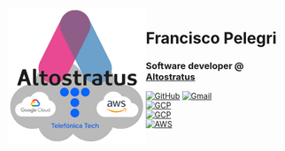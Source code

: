 <a href="https://www.altostratus.es" target="_blank" rel="noopener noreferrer">
  <img align="left" src="fpelegri_altostratus_gcp_aws_firma_github.png" width=250 />
</a>

<h1>Francisco Pelegri</h1>
<h3>Software developer @ <a href="https://www.altostratus.es" target="_blank" rel="noopener noreferrer">Altostratus</a></h3>

[![GitHub](https://img.shields.io/badge/-Github-000?style=flat&logo=Github&logoColor=white)](https://github.com/fpelegri-altostratus)
[![Gmail](https://img.shields.io/badge/-Gmail-c14438?style=flat&logo=Gmail&logoColor=white)](mailto:f.pelegri@altostratus.com)
<br>
[![GCP](https://img.shields.io/badge/Google_Cloud_Developer-4285F4?style=flat&logo=google-cloud&logoColor=white)](https://developers.google.com/profile/u/fpelegri/dashboard)
<br>
[![GCP](https://img.shields.io/badge/Google_Cloud_SkillBoost-AFE1AF?style=flat&logo=google-cloud&logoColor=white)](https://partner.cloudskillsboost.google/public_profiles/6e673bad-5da4-4beb-b9a9-953781a44e12)
<br>
[![AWS](https://img.shields.io/badge/AWS_Partner_Central-FFD580?style=flat&logo=amazonaws&logoColor=black)](https://partnercentral.awspartner.com/partnercentral2/s/)

<br>
